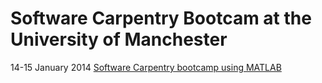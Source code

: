 Software Carpentry Bootcam at the University of Manchester
============================
14-15 January 2014
<a href="http://apawlik.github.io/2014-01-14-manchester/">Software Carpentry bootcamp using MATLAB </a>

